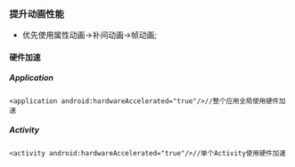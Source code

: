 ### 提升动画性能
+ 优先使用属性动画->补间动画->帧动画;
#### 硬件加速
##### Application
```
<application android:hardwareAccelerated="true"/>//整个应用全局使用硬件加速
```
##### Activity
```
<activity android:hardwareAccelerated="true"/>//单个Activity使用硬件加速
```
